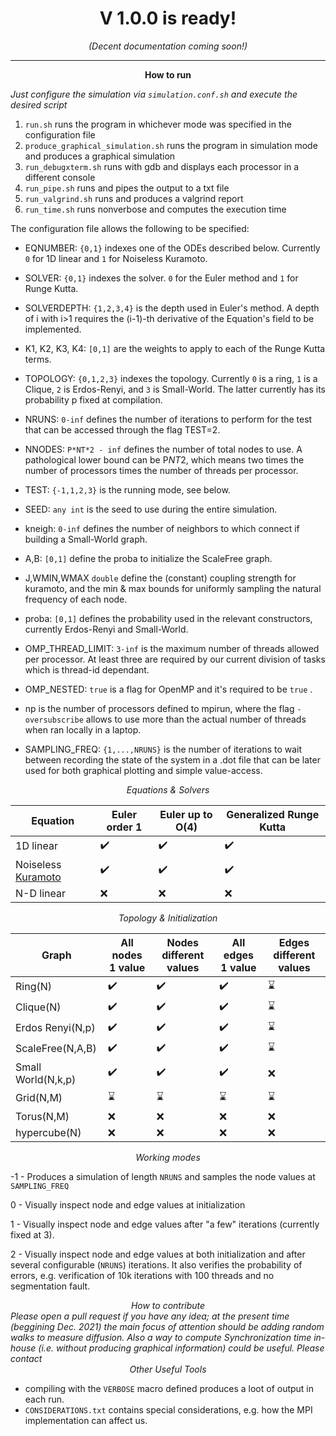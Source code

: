 
<center><h1><b>V 1.0.0 is ready!</b></h1> <i>(Decent documentation coming soon!)</i></center>

---


<center><b>How to run</b></center>

<i>Just configure the simulation via `simulation.conf.sh` and execute the desired script</i>

1) `run.sh` runs the program in whichever mode was specified in the configuration file
2) `produce_graphical_simulation.sh` runs the program in simulation mode and produces a graphical simulation
4) `run_debugxterm.sh` runs with gdb and displays each processor in a different console
5) `run_pipe.sh` runs and pipes the output to a txt file
6) `run_valgrind.sh` runs and produces a valgrind report
7) `run_time.sh` runs nonverbose and computes the execution time

The configuration file allows the following to be specified:

* EQNUMBER: `{0,1}` indexes one of the ODEs described below. Currently `0` for 1D linear and `1` for Noiseless Kuramoto.

* SOLVER: `{0,1}` indexes the solver. `0` for the Euler method and `1` for Runge Kutta.

* SOLVERDEPTH: `{1,2,3,4}` is the depth used in Euler's method. A depth of i with i>1 requires the (i-1)-th derivative of the Equation's field to be implemented.

* K1, K2, K3, K4: `[0,1]` are the weights to apply to each of the Runge Kutta terms.

* TOPOLOGY: `{0,1,2,3}` indexes the topology. Currently `0` is a ring, `1` is a Clique, `2` is Erdos-Renyi, and `3` is Small-World. The latter currently has its probability p fixed at compilation. 

* NRUNS: `0-inf` defines the number of iterations to perform for the test that can be accessed through the flag TEST=2.

* NNODES: `P*NT*2 - inf` defines the number of total nodes to use. A pathological lower bound can be P*NT*2, which means two times the number of processors times the number of threads per processor.

* TEST: `{-1,1,2,3}` is the running mode, see below.

* SEED: `any int` is the seed to use during the entire simulation.

* kneigh: `0-inf` defines the number of neighbors to which connect if building a Small-World graph.

* A,B: `[0,1]` define the proba to initialize the ScaleFree graph.

* J,WMIN,WMAX `double` define the (constant) coupling strength for kuramoto, and the min & max bounds for uniformly sampling the natural frequency of each node.

* proba: `[0,1]` defines the probability used in the relevant constructors, currently Erdos-Renyi and Small-World.

* OMP_THREAD_LIMIT: `3-inf` is the maximum number of threads allowed per processor. At least three are required by our current division of tasks which is thread-id dependant.

* OMP_NESTED: `true` is a flag for OpenMP and it's required to be `true` .

* np is the number of processors defined  to mpirun, where the flag `-oversubscribe` allows to use more than the actual number of threads when ran locally in a laptop.

* SAMPLING_FREQ: `{1,...,NRUNS}` is the number of iterations to wait between recording the state of the system in a .dot file that can be later used for both graphical plotting and simple value-access. 

<center><i>Equations & Solvers</i></center>

| Equation | Euler order 1 | Euler up to O(4) | Generalized Runge Kutta|
| --- | --- | --- | --- |
| 1D linear | :heavy_check_mark: | :heavy_check_mark: | :heavy_check_mark: |
| Noiseless <a href='https://en.wikipedia.org/wiki/Kuramoto_model'>Kuramoto</a> | :heavy_check_mark: | :heavy_check_mark: | :heavy_check_mark: |
| N-D linear | :x: | :x: | :x: |

<center><i>Topology & Initialization</i></center>

| Graph | All nodes 1 value | Nodes different values | All edges 1 value | Edges different values | 
| --- | --- | --- | --- | --- |
| Ring(N) | :heavy_check_mark: | :heavy_check_mark: | :heavy_check_mark: | :hourglass: |
| Clique(N) | :heavy_check_mark: | :heavy_check_mark: | :heavy_check_mark: | :hourglass: |
| Erdos Renyi(N,p) | :heavy_check_mark: | :heavy_check_mark: | :heavy_check_mark: | :hourglass: |
| ScaleFree(N,A,B) | :heavy_check_mark: | :heavy_check_mark: | :heavy_check_mark: | :hourglass: |
| Small World(N,k,p) | :heavy_check_mark: | :heavy_check_mark: | :heavy_check_mark: | :x: |
| Grid(N,M) | :hourglass: | :hourglass: | :hourglass: | :hourglass: |
| Torus(N,M) | :x: | :x: | :x: | :x: |
| hypercube(N) | :x: | :x: | :x: | :x: |


<center><i>Working modes</i></center>

-1 - Produces a simulation of length `NRUNS` and samples the node values at `SAMPLING_FREQ`

0 - Visually inspect node and edge values at initialization

1 - Visually inspect node and edge values after "a few" iterations (currently fixed at 3).

2 - Visually inspect node and edge values at both initialization and after several configurable (`NRUNS`) iterations. It also verifies the probability of errors, e.g. verification of 10k iterations with 100 threads and no segmentation fault.


<center><i>How to contribute</i></center>
<i>Please open a pull request if you have any idea; at the present time (beggining Dec. 2021) the main focus of attention should be adding random walks to measure diffusion. Also a way to compute Synchronization time in-house (i.e. without producing graphical information) could be useful. Please contact </i>


<center><i>Other Useful Tools</i></center>
 
- compiling with the `VERBOSE` macro defined produces a loot of output in each run.
- `CONSIDERATIONS.txt` contains special considerations, e.g. how the MPI implementation can affect us.
